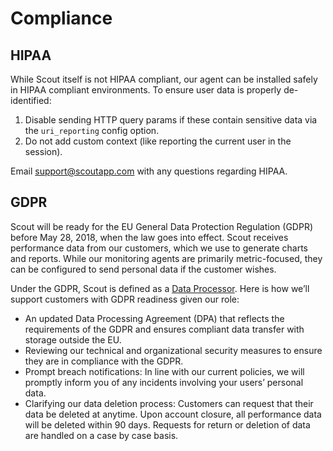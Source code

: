 # Compliance

## HIPAA

While Scout itself is not HIPAA compliant, our agent can be installed safely in HIPAA compliant environments. To ensure user data is properly de-identified:

1. Disable sending HTTP query params if these contain sensitive data via the `uri_reporting` config option.
2. Do not add custom context (like reporting the current user in the session).

Email support@scoutapp.com with any questions regarding HIPAA.

## GDPR

Scout will be ready for the EU General Data Protection Regulation (GDPR) before May 28, 2018, when the law goes into effect. Scout receives performance data from our customers, which we use to generate charts and reports. While our monitoring agents are primarily metric-focused, they can be configured to send personal data if the customer wishes.

Under the GDPR, Scout is defined as a [Data Processor](https://gdpr-info.eu/art-28-gdpr/). Here is how we’ll support customers with GDPR readiness given our role:

* An updated Data Processing Agreement (DPA) that reflects the requirements of the GDPR and ensures compliant data transfer with storage outside the EU.
* Reviewing our technical and organizational security measures to ensure they are in compliance with the GDPR.
* Prompt breach notifications: In line with our current policies, we will promptly inform you of any incidents involving your users’ personal data. 
* Clarifying our data deletion process: Customers can request that their data be deleted at anytime. Upon account closure, all performance data will be deleted within 90 days. Requests for return or deletion of data are handled on a case by case basis.